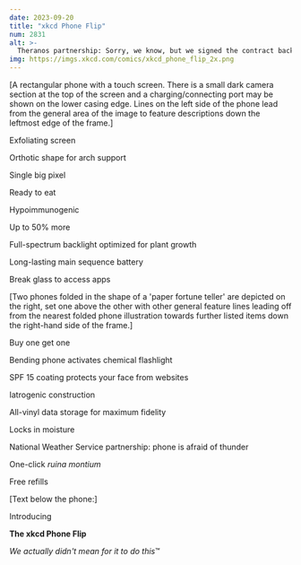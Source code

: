 ```yaml
---
date: 2023-09-20
title: "xkcd Phone Flip"
num: 2831
alt: >-
  Theranos partnership: Sorry, we know, but we signed the contract back before all the stuff and the lawyers say we can't back out, so just try to keep your finger away from the bottom of the phone.
img: https://imgs.xkcd.com/comics/xkcd_phone_flip_2x.png
---
```

[A rectangular phone with a touch screen. There is a small dark camera section at the top of the screen and a charging/connecting port may be shown on the lower casing edge. Lines on the left side of the phone lead from the general area of the image to feature descriptions down the leftmost edge of the frame.]

Exfoliating screen

Orthotic shape for arch support

Single big pixel

Ready to eat

Hypoimmunogenic

Up to 50% more

Full-spectrum backlight optimized for plant growth

Long-lasting main sequence battery

Break glass to access apps

[Two phones folded in the shape of a 'paper fortune teller' are depicted on the right, set one above the other with other general feature lines leading off from the nearest folded phone illustration towards further listed items down the right-hand side of the frame.]

Buy one get one

Bending phone activates chemical flashlight

SPF 15 coating protects your face from websites

Iatrogenic construction

All-vinyl data storage for maximum fidelity

Locks in moisture

National Weather Service partnership: phone is afraid of thunder

One-click *ruina montium*

Free refills

[Text below the phone:]

Introducing

**The xkcd Phone Flip**

*We actually didn't mean for it to do this*™